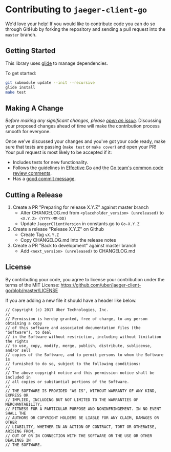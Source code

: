 # Contributing to `jaeger-client-go`

We'd love your help! If you would like to contribute code you can do so through GitHub
by forking the repository and sending a pull request into the `master` branch.

## Getting Started

This library uses [glide](https://github.com/Masterminds/glide) to manage dependencies.

To get started:

```bash
git submodule update --init --recursive
glide install
make test
```

## Making A Change

*Before making any significant changes, please [open an
issue](https://github.com/uber/jaeger-client-go/issues).* Discussing your proposed
changes ahead of time will make the contribution process smooth for everyone.

Once we've discussed your changes and you've got your code ready, make sure
that tests are passing (`make test` or `make cover`) and open your PR! Your
pull request is most likely to be accepted if it:

* Includes tests for new functionality.
* Follows the guidelines in [Effective
  Go](https://golang.org/doc/effective_go.html) and the [Go team's common code
  review comments](https://github.com/golang/go/wiki/CodeReviewComments).
* Has a [good commit
  message](http://tbaggery.com/2008/04/19/a-note-about-git-commit-messages.html).

## Cutting a Release

1. Create a PR "Preparing for release X.Y.Z" against master branch
    * Alter CHANGELOG.md from `<placeholder_version> (unreleased)` to `<X.Y.Z> (YYYY-MM-DD)`
    * Update `JaegerClientVersion` in constants.go to `Go-X.Y.Z`
2. Create a release "Release X.Y.Z" on Github
    * Create Tag `vX.Y.Z`
    * Copy CHANGELOG.md into the release notes
3. Create a PR "Back to development" against master branch
    * Add `<next_version> (unreleased)` to CHANGELOG.md

## License

By contributing your code, you agree to license your contribution under the terms
of the MIT License: https://github.com/uber/jaeger-client-go/blob/master/LICENSE

If you are adding a new file it should have a header like below.

```
// Copyright (c) 2017 Uber Technologies, Inc.
//
// Permission is hereby granted, free of charge, to any person obtaining a copy
// of this software and associated documentation files (the "Software"), to deal
// in the Software without restriction, including without limitation the rights
// to use, copy, modify, merge, publish, distribute, sublicense, and/or sell
// copies of the Software, and to permit persons to whom the Software is
// furnished to do so, subject to the following conditions:
//
// The above copyright notice and this permission notice shall be included in
// all copies or substantial portions of the Software.
//
// THE SOFTWARE IS PROVIDED "AS IS", WITHOUT WARRANTY OF ANY KIND, EXPRESS OR
// IMPLIED, INCLUDING BUT NOT LIMITED TO THE WARRANTIES OF MERCHANTABILITY,
// FITNESS FOR A PARTICULAR PURPOSE AND NONINFRINGEMENT. IN NO EVENT SHALL THE
// AUTHORS OR COPYRIGHT HOLDERS BE LIABLE FOR ANY CLAIM, DAMAGES OR OTHER
// LIABILITY, WHETHER IN AN ACTION OF CONTRACT, TORT OR OTHERWISE, ARISING FROM,
// OUT OF OR IN CONNECTION WITH THE SOFTWARE OR THE USE OR OTHER DEALINGS IN
// THE SOFTWARE.
```

